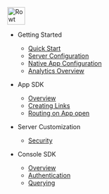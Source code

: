 <p align="left" style="marginLeft:16px">
<a href="/" target="_self"><img src="../_media/rowtLogo.svg" width="40" alt="Rowt Logo" /></a>
</p>

* Getting Started
    * [Quick Start](/get-started/)
    * [Server Configuration](/get-started/server-config)
    * [Native App Configuration](/get-started/native-app)
    * [Analytics Overview](/get-started/analytics-overview)

* App SDK
    * [Overview](/app-sdk/)
    * [Creating Links](/app-sdk/creating-links)
    * [Routing on App open](/app-sdk/intent-routing)

* Server Customization
    * [Security](/security)

* Console SDK
    * [Overview](/console-sdk)
    * [Authentication](/console-sdk/auth)
    * [Querying](/console-sdk/querying)
    
